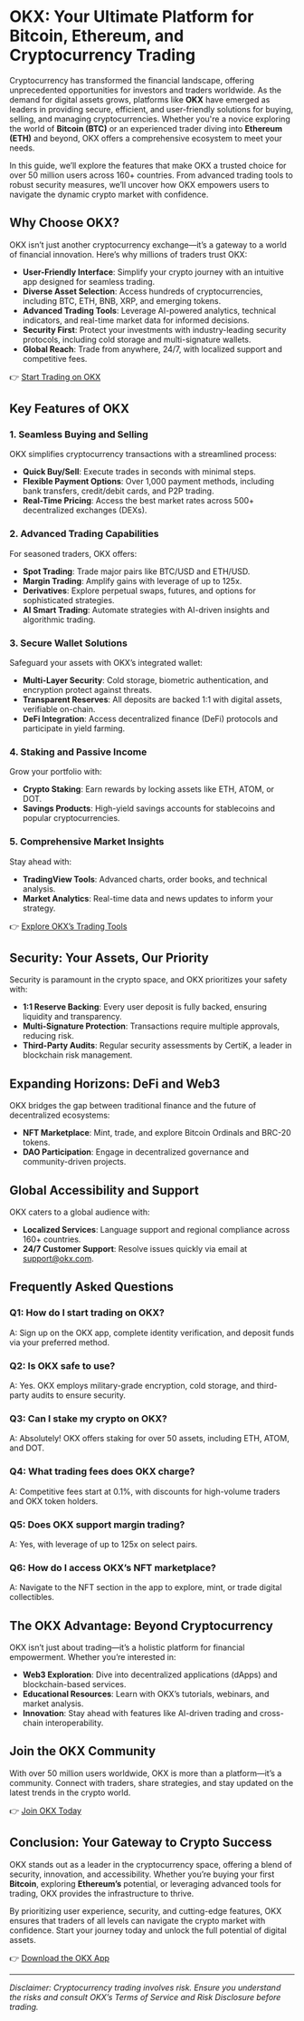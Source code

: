 # OKX: Your Ultimate Platform for Bitcoin, Ethereum, and Cryptocurrency Trading  

Cryptocurrency has transformed the financial landscape, offering unprecedented opportunities for investors and traders worldwide. As the demand for digital assets grows, platforms like **OKX** have emerged as leaders in providing secure, efficient, and user-friendly solutions for buying, selling, and managing cryptocurrencies. Whether you're a novice exploring the world of **Bitcoin (BTC)** or an experienced trader diving into **Ethereum (ETH)** and beyond, OKX offers a comprehensive ecosystem to meet your needs.  

In this guide, we’ll explore the features that make OKX a trusted choice for over 50 million users across 160+ countries. From advanced trading tools to robust security measures, we’ll uncover how OKX empowers users to navigate the dynamic crypto market with confidence.  

## Why Choose OKX?  

OKX isn’t just another cryptocurrency exchange—it’s a gateway to a world of financial innovation. Here’s why millions of traders trust OKX:  

- **User-Friendly Interface**: Simplify your crypto journey with an intuitive app designed for seamless trading.  
- **Diverse Asset Selection**: Access hundreds of cryptocurrencies, including BTC, ETH, BNB, XRP, and emerging tokens.  
- **Advanced Trading Tools**: Leverage AI-powered analytics, technical indicators, and real-time market data for informed decisions.  
- **Security First**: Protect your investments with industry-leading security protocols, including cold storage and multi-signature wallets.  
- **Global Reach**: Trade from anywhere, 24/7, with localized support and competitive fees.  

👉 [Start Trading on OKX](https://bit.ly/okx-bonus)  

## Key Features of OKX  

### 1. **Seamless Buying and Selling**  
OKX simplifies cryptocurrency transactions with a streamlined process:  
- **Quick Buy/Sell**: Execute trades in seconds with minimal steps.  
- **Flexible Payment Options**: Over 1,000 payment methods, including bank transfers, credit/debit cards, and P2P trading.  
- **Real-Time Pricing**: Access the best market rates across 500+ decentralized exchanges (DEXs).  

### 2. **Advanced Trading Capabilities**  
For seasoned traders, OKX offers:  
- **Spot Trading**: Trade major pairs like BTC/USD and ETH/USD.  
- **Margin Trading**: Amplify gains with leverage of up to 125x.  
- **Derivatives**: Explore perpetual swaps, futures, and options for sophisticated strategies.  
- **AI Smart Trading**: Automate strategies with AI-driven insights and algorithmic trading.  

### 3. **Secure Wallet Solutions**  
Safeguard your assets with OKX’s integrated wallet:  
- **Multi-Layer Security**: Cold storage, biometric authentication, and encryption protect against threats.  
- **Transparent Reserves**: All deposits are backed 1:1 with digital assets, verifiable on-chain.  
- **DeFi Integration**: Access decentralized finance (DeFi) protocols and participate in yield farming.  

### 4. **Staking and Passive Income**  
Grow your portfolio with:  
- **Crypto Staking**: Earn rewards by locking assets like ETH, ATOM, or DOT.  
- **Savings Products**: High-yield savings accounts for stablecoins and popular cryptocurrencies.  

### 5. **Comprehensive Market Insights**  
Stay ahead with:  
- **TradingView Tools**: Advanced charts, order books, and technical analysis.  
- **Market Analytics**: Real-time data and news updates to inform your strategy.  

👉 [Explore OKX’s Trading Tools](https://bit.ly/okx-bonus)  

## Security: Your Assets, Our Priority  

Security is paramount in the crypto space, and OKX prioritizes your safety with:  
- **1:1 Reserve Backing**: Every user deposit is fully backed, ensuring liquidity and transparency.  
- **Multi-Signature Protection**: Transactions require multiple approvals, reducing risk.  
- **Third-Party Audits**: Regular security assessments by CertiK, a leader in blockchain risk management.  

## Expanding Horizons: DeFi and Web3  

OKX bridges the gap between traditional finance and the future of decentralized ecosystems:  
- **NFT Marketplace**: Mint, trade, and explore Bitcoin Ordinals and BRC-20 tokens.  
- **DAO Participation**: Engage in decentralized governance and community-driven projects.  

## Global Accessibility and Support  

OKX caters to a global audience with:  
- **Localized Services**: Language support and regional compliance across 160+ countries.  
- **24/7 Customer Support**: Resolve issues quickly via email at support@okx.com.  

## Frequently Asked Questions  

### Q1: How do I start trading on OKX?  
A: Sign up on the OKX app, complete identity verification, and deposit funds via your preferred method.  

### Q2: Is OKX safe to use?  
A: Yes. OKX employs military-grade encryption, cold storage, and third-party audits to ensure security.  

### Q3: Can I stake my crypto on OKX?  
A: Absolutely! OKX offers staking for over 50 assets, including ETH, ATOM, and DOT.  

### Q4: What trading fees does OKX charge?  
A: Competitive fees start at 0.1%, with discounts for high-volume traders and OKX token holders.  

### Q5: Does OKX support margin trading?  
A: Yes, with leverage of up to 125x on select pairs.  

### Q6: How do I access OKX’s NFT marketplace?  
A: Navigate to the NFT section in the app to explore, mint, or trade digital collectibles.  

## The OKX Advantage: Beyond Cryptocurrency  

OKX isn’t just about trading—it’s a holistic platform for financial empowerment. Whether you’re interested in:  
- **Web3 Exploration**: Dive into decentralized applications (dApps) and blockchain-based services.  
- **Educational Resources**: Learn with OKX’s tutorials, webinars, and market analysis.  
- **Innovation**: Stay ahead with features like AI-driven trading and cross-chain interoperability.  

## Join the OKX Community  

With over 50 million users worldwide, OKX is more than a platform—it’s a community. Connect with traders, share strategies, and stay updated on the latest trends in the crypto world.  

👉 [Join OKX Today](https://bit.ly/okx-bonus)  

## Conclusion: Your Gateway to Crypto Success  

OKX stands out as a leader in the cryptocurrency space, offering a blend of security, innovation, and accessibility. Whether you’re buying your first **Bitcoin**, exploring **Ethereum’s** potential, or leveraging advanced tools for trading, OKX provides the infrastructure to thrive.  

By prioritizing user experience, security, and cutting-edge features, OKX ensures that traders of all levels can navigate the crypto market with confidence. Start your journey today and unlock the full potential of digital assets.  

👉 [Download the OKX App](https://bit.ly/okx-bonus)  

---  

*Disclaimer: Cryptocurrency trading involves risk. Ensure you understand the risks and consult OKX’s Terms of Service and Risk Disclosure before trading.*  
